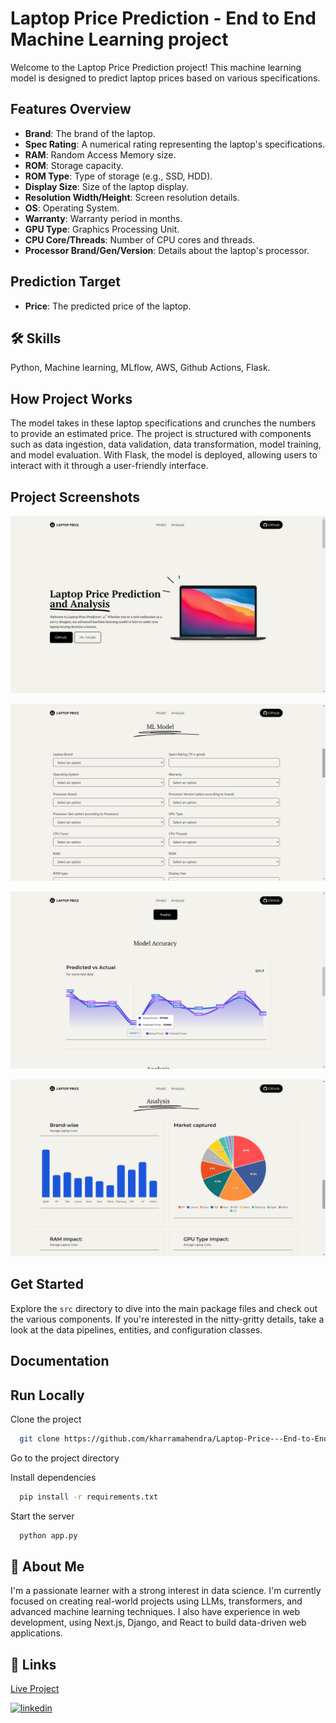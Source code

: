 # Laptop Price Prediction - End to End Machine Learning project

Welcome to the Laptop Price Prediction project! This machine learning model is designed to predict laptop prices based on various specifications. 


## Features Overview

- **Brand**: The brand of the laptop.
- **Spec Rating**: A numerical rating representing the laptop's specifications.
- **RAM**: Random Access Memory size.
- **ROM**: Storage capacity.
- **ROM Type**: Type of storage (e.g., SSD, HDD).
- **Display Size**: Size of the laptop display.
- **Resolution Width/Height**: Screen resolution details.
- **OS**: Operating System.
- **Warranty**: Warranty period in months.
- **GPU Type**: Graphics Processing Unit.
- **CPU Core/Threads**: Number of CPU cores and threads.
- **Processor Brand/Gen/Version**: Details about the laptop's processor.

## Prediction Target

- **Price**: The predicted price of the laptop.


## 🛠 Skills
Python, Machine learning, MLflow, AWS, Github Actions, Flask.


## How Project Works

The model takes in these laptop specifications and crunches the numbers to provide an estimated price. The project is structured with components such as data ingestion, data validation, data transformation, model training, and model evaluation. With Flask, the model is deployed, allowing users to interact with it through a user-friendly interface.


## Project Screenshots

![App Screenshot](https://raw.githubusercontent.com/kharramahendra/Data-Science-Learning-Codes/main/Screenshot%20(11).png)

![App ](https://raw.githubusercontent.com/kharramahendra/Data-Science-Learning-Codes/main/Screenshot%20(12).png)

![App ](https://raw.githubusercontent.com/kharramahendra/Data-Science-Learning-Codes/main/Screenshot%20(13).png)

![App ](https://raw.githubusercontent.com/kharramahendra/Data-Science-Learning-Codes/main/Screenshot%20(14).png)



## Get Started

Explore the `src` directory to dive into the main package files and check out the various components. If you're interested in the nitty-gritty details, take a look at the data pipelines, entities, and configuration classes.


## Documentation

<!-- [Documentation](https://linktodocumentation) -->


## Run Locally

Clone the project

```bash
  git clone https://github.com/kharramahendra/Laptop-Price---End-to-End-ML-Project.git
```

Go to the project directory


Install dependencies

```bash
  pip install -r requirements.txt
```

Start the server

```bash
  python app.py
```

## 🚀 About Me
I'm a passionate learner with a strong interest in data science. I'm currently focused on creating real-world projects using LLMs, transformers, and advanced machine learning techniques. I also have experience in web development, using Next.js, Django, and React to build data-driven web applications.


## 🔗 Links

[Live Project](http://43.206.157.66:8080/)


[![linkedin](https://img.shields.io/badge/linkedin-0A66C2?style=for-the-badge&logo=linkedin&logoColor=white)](https://www.linkedin.com/in/mahendra-kharra/)

